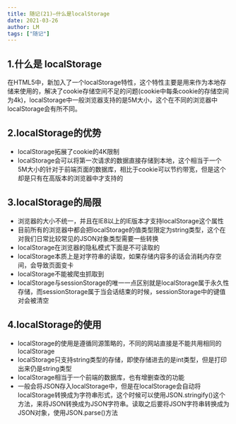 ```yaml
---
title: 随记(21)—什么是localStorage
date: 2021-03-26
author: LM
tags: ["随记"]
---
```


## 1.什么是 localStorage

在HTML5中，新加入了一个localStorage特性，这个特性主要是用来作为本地存储来使用的，解决了cookie存储空间不足的问题(cookie中每条cookie的存储空间为4k)，localStorage中一般浏览器支持的是5M大小，这个在不同的浏览器中localStorage会有所不同。

## 2.localStorage的优势

- localStorage拓展了cookie的4K限制
- localStorage会可以将第一次请求的数据直接存储到本地，这个相当于一个5M大小的针对于前端页面的数据库，相比于cookie可以节约带宽，但是这个却是只有在高版本的浏览器中才支持的

## 3.localStorage的局限

- 浏览器的大小不统一，并且在IE8以上的IE版本才支持localStorage这个属性
- 目前所有的浏览器中都会把localStorage的值类型限定为string类型，这个在对我们日常比较常见的JSON对象类型需要一些转换
- localStorage在浏览器的隐私模式下面是不可读取的
- localStorage本质上是对字符串的读取，如果存储内容多的话会消耗内存空间，会导致页面变卡
- localStorage不能被爬虫抓取到
- localStorage与sessionStorage的唯一一点区别就是localStorage属于永久性存储，而sessionStorage属于当会话结束的时候，sessionStorage中的键值对会被清空

## 4.localStorage的使用

- localStorage的使用是遵循同源策略的，不同的网站直接是不能共用相同的localStorage
- localStorage只支持string类型的存储，即使存储进去的是int类型，但是打印出来仍是string类型
- localStorage相当于一个前端的数据库，也有增删查改的功能
- 一般会将JSON存入localStorage中，但是在localStorage会自动将localStorage转换成为字符串形式，这个时候可以使用JSON.stringify()这个方法，来将JSON转换成为JSON字符串。读取之后要将JSON字符串转换成为JSON对象，使用JSON.parse()方法